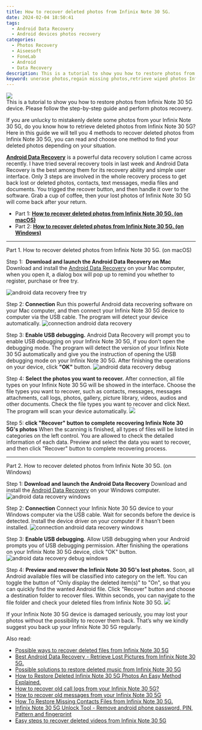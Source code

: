 ```yaml
---
title: How to recover deleted photos from Infinix Note 30 5G.
date: 2024-02-04 18:50:41
tags: 
  - Android Data Recovery
  - Android devices photos recovery
categories: 
  - Photos Recovery
  - Aiseesoft
  - FoneLab
  - Android
  - Data Recovery
description: This is a tutorial to show you how to restore photos from Infinix Note 30 5G device. Please follow the step-by-step guide and perform photos recovery.
keyword: unerase photos,regain missing photos,retrieve wiped photos Infinix Note 30 5G,recover lost photos from Infinix Note 30 5G,save erased photos from Infinix Note 30 5G,restore deleted photos on Infinix Note 30 5G,my photos deleted from Infinix Note 30 5G how to undo photos,how to recover photos on Infinix Note 30 5G,Infinix Note 30 5G reset but recover photos,Infinix Note 30 5G issues with photos deleted,how to recover photos Infinix Note 30 5G,how to retrieve photos from Infinix Note 30 5G
---
```


<img src="https://img0mobiles.techidaily.com/images/best-assets/devices/infinix/infinix-note-30-5g/1.jpg" class="atpl-imgstyle"  />

<div class="atpl-content atpl-for-fonelab-android recover-photos">

<div class="atpl-post-description-part-1">
This is a tutorial to show you how to restore photos from Infinix Note 30 5G device. Please follow the step-by-step guide and perform photos recovery.
</div>



<div class="atpl-post-description-part-2">
<div class="tpl-content-sub-paragraph-content">
  <p>
If you are unlucky to mistakenly delete some photos from your Infinix Note 30 5G, do you know how to retrieve deleted photos from Infinix Note 30 5G? Here in this guide we will tell you 4 methods to recover deleted photos from Infinix Note 30 5G, you can read and choose one method to find your deleted photos depending on your situation.
  </p>
</div>
</div>

<div class="atpl-post-description-part-3">
<div class="tpl-content-sub-paragraph-content">
  <p>
    <a href="https://tools.techidaily.com/aiseesoft-android-data-recovery/" target="_blank" rel="noopener"><strong>Android Data Recovery</strong></a> is a powerful data recovery solution I came across recently. I have tried several recovery tools in last week and Android Data Recovery is the best among them for its recovery ability and simple user interface. Only 3 steps are involved in the whole recovery process to get back lost or deleted photos, contacts, text messages, media files and documents. You trigged the recover button, and then handle it over to the software. Grab a cup of coffee, then your lost photos of Infinix Note 30 5G will come back after your return.
  </p>
</div>
</div>

<ul>
  <li>Part 1: <strong><a href="#p1"> How to recover deleted photos from Infinix Note 30 5G.  (on macOS)</a></strong></li>
  <li>Part 2: <strong><a href="#p2"> How to recover deleted photos from Infinix Note 30 5G.  (on Windows)</a></strong></li>
</ul>




<!-- Part 1 -->
<a id="p1" name="p1" ></a><hr>

<div>
  <span class="atpl-step-part-style">Part 1. How to recover deleted photos from Infinix Note 30 5G. (on macOS)</span>
</div>  

<span class="atpl-stepstyle-a"><span>Step 1: </span></span> <strong>Download and launch the Android Data Recovery on Mac</strong>
Download and install the <a href="https://tools.techidaily.com/aiseesoft-android-data-recovery/" target="_blank" rel="noopener">Android Data Recovery</a> on your Mac computer, when you open it, a dialog box will pop up to remind you whether to register, purchase or free try.

<img src="https://tools.techidaily.com/images/apps/aiseesoft/android-data-recovery/mac-free-try.png" class="atpl-imgstyle" alt="android data recovery free try" />

<span class="atpl-stepstyle-a"><span>Step 2: </span></span> <strong>Connection</strong>
Run this powerful Android data recovering software on your Mac computer, and then connect your Infinix Note 30 5G device to computer via the USB cable. The program will detect your device automatically.
<img src="https://tools.techidaily.com/images/apps/aiseesoft/android-data-recovery/mac-connection-interface.jpg" class="atpl-imgstyle" alt="connection android data recovery" />

<span class="atpl-stepstyle-a"><span>Step 3: </span></span> <strong>Enable USB debugging.</strong>
Android Data Recovery will prompt you to enable USB debugging on your Infinix Note 30 5G, if you don't open the debugging mode. The program will detect the version of your Infinix Note 30 5G automatically and give you the instruction of opening the USB debugging mode on your Infinix Note 30 5G. After finishing the operations on your device, click <strong>"OK"</strong> button.
<img src="https://tools.techidaily.com/images/apps/aiseesoft/android-data-recovery/mac-android-usb-debug.jpg"  class="atpl-imgstyle" alt="android data recovery debug" />

<span class="atpl-stepstyle-a"><span>Step 4: </span></span> <strong>Select the photos you want to recover.</strong>
After connection, all file types on your Infinix Note 30 5G will be showed in the interface. Choose the file types you want to recover, such as contacts, messages, messages attachments, call logs, photos, gallery, picture library, videos, audios and other documents. Check the file types you want to recover and click Next. The program will scan your device automatically.
<img src="https://tools.techidaily.com/images/apps/aiseesoft/android-data-recovery/mac-choose-type-photos.jpg" class="atpl-imgstyle"  />

<span class="atpl-stepstyle-a"><span>Step 5: </span></span> <strong>click "Recover" button to  complete recovering Infinix Note 30 5G's photos</strong>
When the scanning is finished, all types of files will be listed in categories on the left control. You are allowed to check the detailed information of each data. Preview and select the data you want to recover, and then click "Recover" button to complete recovering process.


<a id="p2" name="p2"></a><hr>

<!-- Part 2 -->
<div>
  <span class="atpl-step-part-style">Part 2. How to recover deleted photos from Infinix Note 30 5G. (on Windows)</span>
</div>

<span class="atpl-stepstyle-a"><span>Step 1: </span></span> <strong>Download and launch the Android Data Recovery</strong>
Download and install the <a href="https://tools.techidaily.com/aiseesoft-android-data-recovery/" target="_blank" rel="noopener">Android Data Recovery</a> on your Windows computer.
<img src="https://tools.techidaily.com/images/apps/aiseesoft/android-data-recovery/win-start-interface.png"  class="atpl-imgstyle" alt="android data recovery windows" />

<span class="atpl-stepstyle-a"><span>Step 2: </span></span> <strong>Connection</strong>
Connect your Infinix Note 30 5G device to your Windows computer via the USB cable. Wait for seconds before the device is detected. Install the device driver on your computer if it hasn't been installed.
<img src="https://tools.techidaily.com/images/apps/aiseesoft/android-data-recovery/win-connection-interface.png" class="atpl-imgstyle" alt="connection android data recovery windows" />

<span class="atpl-stepstyle-a"><span>Step 3: </span></span> <strong>Enable USB debugging.</strong>
Allow USB debugging when your Android prompts you of USB debugging permission. After finishing the operations on your Infinix Note 30 5G device, click "OK" button.
<img src="https://tools.techidaily.com/images/apps/aiseesoft/android-data-recovery/win-android-usb-debug.png" class="atpl-imgstyle" alt="android data recovery debug windows" />

<span class="atpl-stepstyle-a"><span>Step 4: </span></span> <strong>Preview and recover the Infinix Note 30 5G's lost photos.</strong>
Soon, all Android available files will be classified into category on the left. You can toggle the button of "Only display the deleted item(s)" to "On", so that you can quickly find the wanted Android file. Click "Recover" button and choose a destination folder to recover files. Within seconds, you can navigate to the file folder and check your deleted files from Infinix Note 30 5G.
<img src="https://tools.techidaily.com/images/apps/aiseesoft/android-data-recovery/win-recover-photos.png" class="atpl-imgstyle"  />

<div class="atpl-post-description-part-4">
<div class="tpl-content-sub-paragraph-normal">
  <p>
    If your Infinix Note 30 5G device is damaged seriously, you may lost your photos without the possibility to recover them back. That’s why we kindly suggest you back up your Infinix Note 30 5G regularly.
  </p>
</div>
</div>

<ins class="adsbygoogle"
     style="display:block"
     data-ad-client="ca-pub-7571918770474297"
     data-ad-slot="8358498916"
     data-ad-format="auto"
     data-full-width-responsive="true"></ins>

<span class="atpl-alsoreadstyle">Also read:</span>
<div><ul>
<li><a href="/possible-ways-to-recover-deleted-files-from-infinix-note-30-5g-by-fonelab-android-recover-data/" target="_blank" rel="noopener"><u>Possible ways to recover deleted files from Infinix Note 30 5G</u></a></li>
<li><a href="/best-android-data-recovery-retrieve-lost-pictures-from-infinix-note-30-5g-by-fonelab-android-recover-pictures/" target="_blank" rel="noopener"><u>Best Android Data Recovery - Retrieve Lost Pictures from Infinix Note 30 5G.</u></a></li>
<li><a href="/possible-solutions-to-restore-deleted-music-from-infinix-note-30-5g-by-fonelab-android-recover-music/" target="_blank" rel="noopener"><u>Possible solutions to restore deleted music from Infinix Note 30 5G</u></a></li>
<li><a href="/how-to-restore-deleted-infinix-note-30-5g-photos-an-easy-method-explained-by-fonelab-android-recover-photos/" target="_blank" rel="noopener"><u>How to Restore Deleted Infinix Note 30 5G Photos  An Easy Method Explained.</u></a></li>
<li><a href="/how-to-recover-old-call-logs-from-your-infinix-note-30-5g-by-fonelab-android-recover-call-logs/" target="_blank" rel="noopener"><u>How to recover old call logs from your Infinix Note 30 5G?</u></a></li>
<li><a href="/how-to-recover-old-messages-from-your-infinix-note-30-5g-by-fonelab-android-recover-messages/" target="_blank" rel="noopener"><u>How to recover old messages from your Infinix Note 30 5G</u></a></li>
<li><a href="/how-to-restore-missing-contacts-files-from-infinix-note-30-5g-by-fonelab-android-recover-contacts/" target="_blank" rel="noopener"><u>How To  Restore Missing Contacts Files from Infinix Note 30 5G.</u></a></li>
<li><a href="/infinix-note-30-5g-unlock-tool-remove-android-phone-password-pin-pattern-and-fingerprint-by-drfone-android-unlock-android-unlock/" target="_blank" rel="noopener"><u>Infinix Note 30 5G Unlock Tool - Remove android phone password, PIN, Pattern and fingerprint</u></a></li>
<li><a href="/easy-steps-to-recover-deleted-videos-from-infinix-note-30-5g-by-fonelab-android-recover-video/" target="_blank" rel="noopener"><u>Easy steps to recover deleted videos from Infinix Note 30 5G</u></a></li>
</ul></div>

</div>
